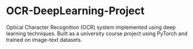 # OCR-DeepLearning-Project
Optical Character Recognition (OCR) system implemented using deep learning techniques. Built as a university course project using PyTorch and trained on image-text datasets.
